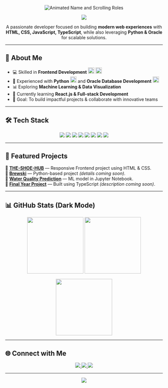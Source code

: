 <!-- Animated Name and Scrolling Developer Roles (Black Theme) -->
<p align="center">
  <img src="https://readme-typing-svg.herokuapp.com?font=Fira+Code&size=45&pause=1200&color=00C2FF&background=000000&width=650&center=true&vCenter=true&lines=Mikhilesh+Patha;Frontend+Developer;Python+Enthusiast;Oracle+Developer;Open+Source+Contributor;Always+Learning+New+Tech" alt="Animated Name and Scrolling Roles" />
</p>

<!-- Jet Black Banner -->
<p align="center">
  <img src="https://capsule-render.vercel.app/api?type=rect&color=000000&height=120&section=header&text=Mikhilesh%20Patha&fontColor=00C2FF&fontSize=50&animation=fadeIn&fontAlignY=55"/>
</p>

<p align="center">
A passionate developer focused on building <b>modern web experiences</b> with <b>HTML, CSS, JavaScript, TypeScript</b>, while also leveraging <b>Python & Oracle</b> for scalable solutions.
</p>

---

## 🚀 About Me
- 💻 Skilled in **Frontend Development** <img src="https://img.shields.io/badge/HTML5-000?style=flat&logo=html5&logoColor=E34F26" height="20"/> <img src="https://img.shields.io/badge/CSS3-000?style=flat&logo=css3&logoColor=1572B6" height="20"/>  
- 🐍 Experienced with **Python** <img src="https://img.shields.io/badge/Python-000?style=flat&logo=python&logoColor=3776AB" height="20"/> and **Oracle Database Development** <img src="https://img.shields.io/badge/Oracle-000?style=flat&logo=oracle&logoColor=F80000" height="20"/>  
- 📊 Exploring **Machine Learning & Data Visualization**  
- 🌱 Currently learning **React.js & Full-stack Development**  
- 🎯 Goal: To build impactful projects & collaborate with innovative teams  

---

## 🛠️ Tech Stack
<p align="center">
  <img src="https://img.shields.io/badge/HTML5-000000?style=for-the-badge&logo=html5&logoColor=E34F26" />
  <img src="https://img.shields.io/badge/CSS3-000000?style=for-the-badge&logo=css3&logoColor=1572B6" />
  <img src="https://img.shields.io/badge/JavaScript-000000?style=for-the-badge&logo=javascript&logoColor=F7DF1E" />
  <img src="https://img.shields.io/badge/TypeScript-000000?style=for-the-badge&logo=typescript&logoColor=3178C6" />
  <img src="https://img.shields.io/badge/Python-000000?style=for-the-badge&logo=python&logoColor=3776AB" />
  <img src="https://img.shields.io/badge/Node.js-000000?style=for-the-badge&logo=node.js&logoColor=339933" />
  <img src="https://img.shields.io/badge/Oracle-000000?style=for-the-badge&logo=oracle&logoColor=F80000" />
  <img src="https://img.shields.io/badge/Jupyter-000000?style=for-the-badge&logo=jupyter&logoColor=F37626" />
</p>

---

## 📂 Featured Projects
🔹 [**THE-SHOE-HUB**](https://github.com/PathaMikhilesh/THE-SHOE-HUB) — Responsive Frontend project using HTML & CSS.  
🔹 [**Brewski**](https://github.com/PathaMikhilesh/Brewski) — Python-based project *(details coming soon)*.  
🔹 [**Water Quality Prediction**](https://github.com/PathaMikhilesh/Water_Quality_Prediction) — ML model in Jupyter Notebook.  
🔹 [**Final Year Project**](https://github.com/PathaMikhilesh/final-year) — Built using TypeScript *(description coming soon)*.  

---

## 📊 GitHub Stats (Dark Mode)
<p align="center">
  <img src="https://github-readme-stats.vercel.app/api?username=PathaMikhilesh&show_icons=true&theme=github_dark&hide_border=true" height="180px"/>
  <img src="https://github-readme-stats.vercel.app/api/top-langs/?username=PathaMikhilesh&layout=compact&theme=github_dark&hide_border=true" height="180px"/>
</p>
<p align="center">
  <img src="https://github-readme-streak-stats.herokuapp.com/?user=PathaMikhilesh&theme=github-dark&hide_border=true" height="180px"/>
</p>

---

## 🌐 Connect with Me
<p align="center">
  <a href="https://github.com/PathaMikhilesh">
    <img src="https://img.shields.io/badge/GitHub-000000?style=for-the-badge&logo=github&logoColor=white" />
  </a>
  <a href="mailto:your.email@example.com">
    <img src="https://img.shields.io/badge/Email-000000?style=for-the-badge&logo=gmail&logoColor=EA4335" />
  </a>
  <a href="https://www.linkedin.com/in/your-linkedin-id">
    <img src="https://img.shields.io/badge/LinkedIn-000000?style=for-the-badge&logo=linkedin&logoColor=0A66C2" />
  </a>
</p>

---

<!-- Footer Black Banner -->
<p align="center">
  <img src="https://capsule-render.vercel.app/api?type=rect&color=000000&height=80&section=footer&text=Thank%20you%20for%20visiting!&fontColor=00C2FF&fontSize=20&animation=fadeIn"/>
</p>
